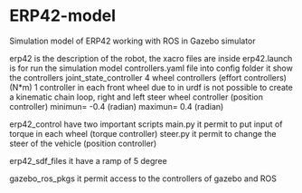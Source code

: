 # ERP42-model
Simulation model of ERP42 working with ROS in Gazebo simulator

erp42 is the description of the robot, the xacro files are inside
erp42.launch is for run the simulation model 
controllers.yaml file into config folder it show the controllers
	joint_state_controller
	4 wheel controllers (effort controllers) (N*m)
	1 controller in each front wheel due to in urdf is not possible to create a kinematic chain loop, right and left steer 		wheel controller (position controller) minimun= -0.4 (radian) 		maximun= 0.4 (radian)
 
erp42_control 
have two important scripts 
main.py it permit to put input of torque in each wheel (torque controller)
steer.py it permit to change the steer of the vehicle  (position controller)

erp42_sdf_files
it have a ramp of 5 degree

gazebo_ros_pkgs
it permit access to the controllers of gazebo and ROS
